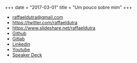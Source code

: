 +++
date = "2017-03-01"
title = "Um pouco sobre mim"
+++

- <a href="mailto:raffaeldutra@gmail.com?Subject=Contato via site">raffaeldutra@gmail.com</a>
- <a href="https://twitter.com/raffaeldutra">https://twitter.com/raffaeldutra</a>
- <a href="https://www.slideshare.net/raffaeldutra">https://www.slideshare.net/raffaeldutra</a>
- <a href="https://github.com/raffaeldutra">Github</a>
- <a href="https://gitlab.com/raffaeldutra">Gitlab</a>
- <a href="https://linkedin.com/in/rafaeldutra">Linkedin</a>
- <a href="https://youtube.com/raffaeldutra/watch?v=jXqfY0Nn53Q&list=PLZJThJjvPpHlgV4AjZDstipTZhEuV_OIz">Youtube</a>
- <a href="https://speakerdeck.com/raffaeldutra">Speaker Deck</a>
